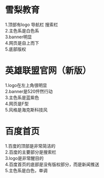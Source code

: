 # 雪梨教育
1.顶部有logo 导航栏 搜索栏  
2.主色系是白色系  
3.banner明显  
4.网页是自上而下  
5.底部版权  
# 英雄联盟官网（新版）  
1.logo在左上角很明显  
2.banner是520怦然行动  
3.主色系是蓝紫色  
4.网页是F型  
5.风格是海克斯科技风  
# 百度首页
1.百度的顶部是非常简洁的  
2.百度的主要部分是搜索栏  
3.logo是非常醒目的  
4.百度首页的底部是没有版权部分，而是新闻推送  
5.主色系是白色，单调
